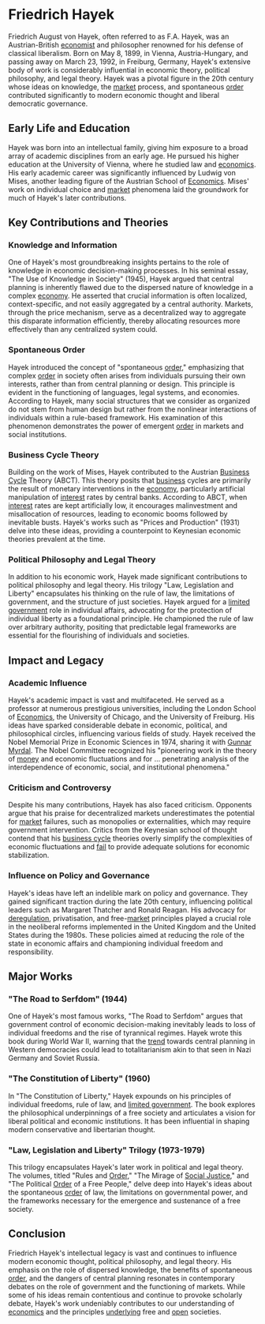 # Friedrich Hayek

Friedrich August von Hayek, often referred to as F.A. Hayek, was an Austrian-British [economist](../e/economist.md) and philosopher renowned for his defense of classical liberalism. Born on May 8, 1899, in Vienna, Austria-Hungary, and passing away on March 23, 1992, in Freiburg, Germany, Hayek's extensive body of work is considerably influential in economic theory, political philosophy, and legal theory. Hayek was a pivotal figure in the 20th century whose ideas on knowledge, the [market](../m/market.md) process, and spontaneous [order](../o/order.md) contributed significantly to modern economic thought and liberal democratic governance.

## Early Life and Education

Hayek was born into an intellectual family, giving him exposure to a broad array of academic disciplines from an early age. He pursued his higher education at the University of Vienna, where he studied law and [economics](../e/economics.md). His early academic career was significantly influenced by Ludwig von Mises, another leading figure of the Austrian School of [Economics](../e/economics.md). Mises' work on individual choice and [market](../m/market.md) phenomena laid the groundwork for much of Hayek's later contributions.

## Key Contributions and Theories

### Knowledge and Information

One of Hayek's most groundbreaking insights pertains to the role of knowledge in economic decision-making processes. In his seminal essay, "The Use of Knowledge in Society" (1945), Hayek argued that central planning is inherently flawed due to the dispersed nature of knowledge in a complex [economy](../e/economy.md). He asserted that crucial information is often localized, context-specific, and not easily aggregated by a central authority. Markets, through the price mechanism, serve as a decentralized way to aggregate this disparate information efficiently, thereby allocating resources more effectively than any centralized system could.

### Spontaneous Order

Hayek introduced the concept of "spontaneous [order](../o/order.md)," emphasizing that complex [order](../o/order.md) in society often arises from individuals pursuing their own interests, rather than from central planning or design. This principle is evident in the functioning of languages, legal systems, and economies. According to Hayek, many social structures that we consider as organized do not stem from human design but rather from the nonlinear interactions of individuals within a rule-based framework. His examination of this phenomenon demonstrates the power of emergent [order](../o/order.md) in markets and social institutions.

### Business Cycle Theory

Building on the work of Mises, Hayek contributed to the Austrian [Business Cycle](../b/business_cycle.md) Theory (ABCT). This theory posits that [business](../b/business.md) cycles are primarily the result of monetary interventions in the [economy](../e/economy.md), particularly artificial manipulation of [interest](../i/interest.md) rates by central banks. According to ABCT, when [interest](../i/interest.md) rates are kept artificially low, it encourages malinvestment and misallocation of resources, leading to economic booms followed by inevitable busts. Hayek's works such as "Prices and Production" (1931) delve into these ideas, providing a counterpoint to Keynesian economic theories prevalent at the time.

### Political Philosophy and Legal Theory

In addition to his economic work, Hayek made significant contributions to political philosophy and legal theory. His trilogy "Law, Legislation and Liberty" encapsulates his thinking on the rule of law, the limitations of government, and the structure of just societies. Hayek argued for a [limited government](../l/limited_government.md) role in individual affairs, advocating for the protection of individual liberty as a foundational principle. He championed the rule of law over arbitrary authority, positing that predictable legal frameworks are essential for the flourishing of individuals and societies.

## Impact and Legacy

### Academic Influence

Hayek's academic impact is vast and multifaceted. He served as a professor at numerous prestigious universities, including the London School of [Economics](../e/economics.md), the University of Chicago, and the University of Freiburg. His ideas have sparked considerable debate in economic, political, and philosophical circles, influencing various fields of study. Hayek received the Nobel Memorial Prize in Economic Sciences in 1974, sharing it with [Gunnar Myrdal](../g/gunnar_myrdal.md). The Nobel Committee recognized his "pioneering work in the theory of [money](../m/money.md) and economic fluctuations and for ... penetrating analysis of the interdependence of economic, social, and institutional phenomena."

### Criticism and Controversy

Despite his many contributions, Hayek has also faced criticism. Opponents argue that his praise for decentralized markets underestimates the potential for [market](../m/market.md) failures, such as monopolies or externalities, which may require government intervention. Critics from the Keynesian school of thought contend that his [business cycle](../b/business_cycle.md) theories overly simplify the complexities of economic fluctuations and [fail](../f/fail.md) to provide adequate solutions for economic stabilization.

### Influence on Policy and Governance

Hayek's ideas have left an indelible mark on policy and governance. They gained significant traction during the late 20th century, influencing political leaders such as Margaret Thatcher and Ronald Reagan. His advocacy for [deregulation](../d/deregulation.md), privatisation, and free-[market](../m/market.md) principles played a crucial role in the neoliberal reforms implemented in the United Kingdom and the United States during the 1980s. These policies aimed at reducing the role of the state in economic affairs and championing individual freedom and responsibility.

## Major Works

### "The Road to Serfdom" (1944)

One of Hayek's most famous works, "The Road to Serfdom" argues that government control of economic decision-making inevitably leads to loss of individual freedoms and the rise of tyrannical regimes. Hayek wrote this book during World War II, warning that the [trend](../t/trend.md) towards central planning in Western democracies could lead to totalitarianism akin to that seen in Nazi Germany and Soviet Russia.

### "The Constitution of Liberty" (1960)

In "The Constitution of Liberty," Hayek expounds on his principles of individual freedoms, rule of law, and [limited government](../l/limited_government.md). The book explores the philosophical underpinnings of a free society and articulates a vision for liberal political and economic institutions. It has been influential in shaping modern conservative and libertarian thought.

### "Law, Legislation and Liberty" Trilogy (1973-1979)

This trilogy encapsulates Hayek's later work in political and legal theory. The volumes, titled "Rules and [Order](../o/order.md)," "The Mirage of [Social Justice](../s/social_justice.md)," and "The Political [Order](../o/order.md) of a Free People," delve deep into Hayek's ideas about the spontaneous [order](../o/order.md) of law, the limitations on governmental power, and the frameworks necessary for the emergence and sustenance of a free society.

## Conclusion

Friedrich Hayek's intellectual legacy is vast and continues to influence modern economic thought, political philosophy, and legal theory. His emphasis on the role of dispersed knowledge, the benefits of spontaneous [order](../o/order.md), and the dangers of central planning resonates in contemporary debates on the role of government and the functioning of markets. While some of his ideas remain contentious and continue to provoke scholarly debate, Hayek's work undeniably contributes to our understanding of [economics](../e/economics.md) and the principles [underlying](../u/underlying.md) free and [open](../o/open.md) societies.